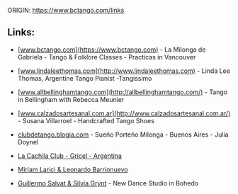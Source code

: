 ORIGIN: https://www.bctango.com/links

## Links:

-   [www.bctango.com](https://www.bctango.com) - La Milonga de Gabriela - Tango & Folklore Classes - Practicas in Vancouver


-   [www.lindaleethomas.com](http://www.lindaleethomas.com) - Linda Lee Thomas, Argentine Tango Pianist -Tangissimo


-   [www.allbellinghamtango.com](http://allbellinghamtango.com/)  -  Tango in Bellingham with Rebecca Meunier


-   [www.calzadosartesanal.com.ar](http://www.calzadosartesanal.com.ar/) - Susana Villarroel - Handcrafted Tango Shoes


-   [clubdetango.blogia.com](http://clubdetango.blogia.com/)  - Sueño Porteño Milonga - Buenos Aires - Julia Doynel


-   [La Cachila Club - Gricel - Argentina](https://www.facebook.com/events/347263188723845/)


-   [Miriam Larici & Leonardo Barrionuevo](https://www.google.com/url?sa=t&rct=j&q=&esrc=s&source=web&cd=9&cad=rja&uact=8&ved=0CDgQFjAIahUKEwiQjd20zODHAhUDOIgKHYv1DQg&url=https%3A%2F%2Fwww.facebook.com%2Fpages%2FMiriam-Larici-Leonardo-Barrionuevo%2F273198079373480&usg=AFQjCNGQUjkvJSqwZBlQIQO8G4431lg1fg)


-   [Guillermo Salvat & Silvia Grynt](http://www.tango-a-tierra.com.ar) \- New Dance Studio in Bohedo